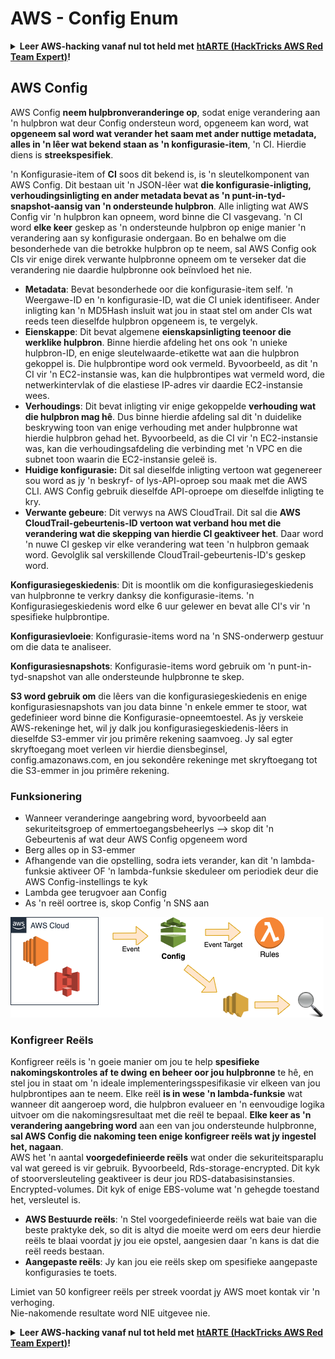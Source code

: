 # AWS - Config Enum

<details>

<summary><strong>Leer AWS-hacking vanaf nul tot held met</strong> <a href="https://training.hacktricks.xyz/courses/arte"><strong>htARTE (HackTricks AWS Red Team Expert)</strong></a><strong>!</strong></summary>

Ander maniere om HackTricks te ondersteun:

* As jy wil sien dat jou **maatskappy geadverteer word in HackTricks** of **HackTricks aflaai in PDF-formaat** Kyk na die [**INSKRYWINGSPLANNE**](https://github.com/sponsors/carlospolop)!
* Kry die [**amptelike PEASS & HackTricks swag**](https://peass.creator-spring.com)
* Ontdek [**Die PEASS Familie**](https://opensea.io/collection/the-peass-family), ons versameling van eksklusiewe [**NFT's**](https://opensea.io/collection/the-peass-family)
* **Sluit aan by die** 💬 [**Discord-groep**](https://discord.gg/hRep4RUj7f) of die [**telegram-groep**](https://t.me/peass) of **volg** ons op **Twitter** 🐦 [**@hacktricks\_live**](https://twitter.com/hacktricks\_live)**.**
* **Deel jou haktruuks deur PR's in te dien by die** [**HackTricks**](https://github.com/carlospolop/hacktricks) en [**HackTricks Cloud**](https://github.com/carlospolop/hacktricks-cloud) github-opslag.

</details>

## AWS Config

AWS Config **neem hulpbronveranderinge op**, sodat enige verandering aan 'n hulpbron wat deur Config ondersteun word, opgeneem kan word, wat **opgeneem sal word wat verander het saam met ander nuttige metadata, alles in 'n lêer wat bekend staan as 'n konfigurasie-item**, 'n CI. Hierdie diens is **streekspesifiek**.

'n Konfigurasie-item of **CI** soos dit bekend is, is 'n sleutelkomponent van AWS Config. Dit bestaan uit 'n JSON-lêer wat **die konfigurasie-inligting, verhoudingsinligting en ander metadata bevat as 'n punt-in-tyd-snapshot-aansig van 'n ondersteunde hulpbron**. Alle inligting wat AWS Config vir 'n hulpbron kan opneem, word binne die CI vasgevang. 'n CI word **elke keer** geskep as 'n ondersteunde hulpbron op enige manier 'n verandering aan sy konfigurasie ondergaan. Bo en behalwe om die besonderhede van die betrokke hulpbron op te neem, sal AWS Config ook CIs vir enige direk verwante hulpbronne opneem om te verseker dat die verandering nie daardie hulpbronne ook beïnvloed het nie.

* **Metadata**: Bevat besonderhede oor die konfigurasie-item self. 'n Weergawe-ID en 'n konfigurasie-ID, wat die CI uniek identifiseer. Ander inligting kan 'n MD5Hash insluit wat jou in staat stel om ander CIs wat reeds teen dieselfde hulpbron opgeneem is, te vergelyk.
* **Eienskappe**: Dit bevat algemene **eienskapsinligting teenoor die werklike hulpbron**. Binne hierdie afdeling het ons ook 'n unieke hulpbron-ID, en enige sleutelwaarde-etikette wat aan die hulpbron gekoppel is. Die hulpbrontipe word ook vermeld. Byvoorbeeld, as dit 'n CI vir 'n EC2-instansie was, kan die hulpbrontipes wat vermeld word, die netwerkintervlak of die elastiese IP-adres vir daardie EC2-instansie wees.
* **Verhoudings**: Dit bevat inligting vir enige gekoppelde **verhouding wat die hulpbron mag hê**. Dus binne hierdie afdeling sal dit 'n duidelike beskrywing toon van enige verhouding met ander hulpbronne wat hierdie hulpbron gehad het. Byvoorbeeld, as die CI vir 'n EC2-instansie was, kan die verhoudingsafdeling die verbinding met 'n VPC en die subnet toon waarin die EC2-instansie geleë is.
* **Huidige konfigurasie:** Dit sal dieselfde inligting vertoon wat gegenereer sou word as jy 'n beskryf- of lys-API-oproep sou maak met die AWS CLI. AWS Config gebruik dieselfde API-oproepe om dieselfde inligting te kry.
* **Verwante gebeure**: Dit verwys na AWS CloudTrail. Dit sal die **AWS CloudTrail-gebeurtenis-ID vertoon wat verband hou met die verandering wat die skepping van hierdie CI geaktiveer het**. Daar word 'n nuwe CI geskep vir elke verandering wat teen 'n hulpbron gemaak word. Gevolglik sal verskillende CloudTrail-gebeurtenis-ID's geskep word.

**Konfigurasiegeskiedenis**: Dit is moontlik om die konfigurasiegeskiedenis van hulpbronne te verkry danksy die konfigurasie-items. 'n Konfigurasiegeskiedenis word elke 6 uur gelewer en bevat alle CI's vir 'n spesifieke hulpbrontipe.

**Konfigurasievloeie**: Konfigurasie-items word na 'n SNS-onderwerp gestuur om die data te analiseer.

**Konfigurasiesnapshots**: Konfigurasie-items word gebruik om 'n punt-in-tyd-snapshot van alle ondersteunde hulpbronne te skep.

**S3 word gebruik om** die lêers van die konfigurasiegeskiedenis en enige konfigurasiesnapshots van jou data binne 'n enkele emmer te stoor, wat gedefinieer word binne die Konfigurasie-opneemtoestel. As jy verskeie AWS-rekeninge het, wil jy dalk jou konfigurasiegeskiedenis-lêers in dieselfde S3-emmer vir jou primêre rekening saamvoeg. Jy sal egter skryftoegang moet verleen vir hierdie diensbeginsel, config.amazonaws.com, en jou sekondêre rekeninge met skryftoegang tot die S3-emmer in jou primêre rekening.

### Funksionering

* Wanneer veranderinge aangebring word, byvoorbeeld aan sekuriteitsgroep of emmertoegangsbeheerlys —> skop dit 'n Gebeurtenis af wat deur AWS Config opgeneem word
* Berg alles op in S3-emmer
* Afhangende van die opstelling, sodra iets verander, kan dit 'n lambda-funksie aktiveer OF 'n lambda-funksie skeduleer om periodiek deur die AWS Config-instellings te kyk
* Lambda gee terugvoer aan Config
* As 'n reël oortree is, skop Config 'n SNS aan

![](<../../../../.gitbook/assets/image (126).png>)

### Konfigreer Reëls

Konfigreer reëls is 'n goeie manier om jou te help **spesifieke nakomingskontroles af te dwing** **en beheer oor jou hulpbronne** te hê, en stel jou in staat om 'n ideale implementeringsspesifikasie vir elkeen van jou hulpbrontipes aan te neem. Elke reël **is in wese 'n lambda-funksie** wat wanneer dit aangeroep word, die hulpbron evalueer en 'n eenvoudige logika uitvoer om die nakomingsresultaat met die reël te bepaal. **Elke keer as 'n verandering aangebring word** aan een van jou ondersteunde hulpbronne, **sal AWS Config die nakoming teen enige konfigreer reëls wat jy ingestel het, nagaan**.\
AWS het 'n aantal **voorgedefinieerde reëls** wat onder die sekuriteitsparaplu val wat gereed is vir gebruik. Byvoorbeeld, Rds-storage-encrypted. Dit kyk of stoorversleuteling geaktiveer is deur jou RDS-databasisinstansies. Encrypted-volumes. Dit kyk of enige EBS-volume wat 'n gehegde toestand het, versleutel is.

* **AWS Bestuurde reëls**: 'n Stel voorgedefinieerde reëls wat baie van die beste praktyke dek, so dit is altyd die moeite werd om eers deur hierdie reëls te blaai voordat jy jou eie opstel, aangesien daar 'n kans is dat die reël reeds bestaan.
* **Aangepaste reëls**: Jy kan jou eie reëls skep om spesifieke aangepaste konfigurasies te toets.

Limiet van 50 konfigreer reëls per streek voordat jy AWS moet kontak vir 'n verhoging.\
Nie-nakomende resultate word NIE uitgevee nie.

<details>

<summary><strong>Leer AWS-hacking vanaf nul tot held met</strong> <a href="https://training.hacktricks.xyz/courses/arte"><strong>htARTE (HackTricks AWS Red Team Expert)</strong></a><strong>!</strong></summary>

Ander maniere om HackTricks te ondersteun:

* As jy wil sien dat jou **maatskappy geadverteer word in HackTricks** of **HackTricks aflaai in PDF-formaat** Kyk na die [**INSKRYWINGSPLANNE**](https://github.com/sponsors/carlospolop)!
* Kry die [**amptelike PEASS & HackTricks swag**](https://peass.creator-spring.com)
* Ontdek [**Die PEASS Familie**](https://opensea.io/collection/the-peass-family), ons versameling van eksklusiewe [**NFT's**](https://opensea.io/collection/the-peass-family)
* **Sluit aan by die** 💬 [**Discord-groep**](https://discord.gg/hRep4RUj7f) of die [**telegram-groep**](https://t.me/peass) of **volg** ons op **Twitter** 🐦 [**@hacktricks\_live**](https://twitter.com/hacktricks\_live)**.**
* **Deel jou haktruuks deur PR's in te dien by die** [**HackTricks**](https://github.com/carlospolop/hacktricks) en [**HackTricks Cloud**](https://github.com/carlospolop/hacktricks-cloud) github-opslag.

</details>
